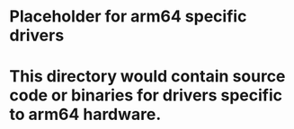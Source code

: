 
# Placeholder for arm64 specific drivers
# This directory would contain source code or binaries for drivers specific to arm64 hardware.

